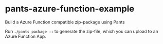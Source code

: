 # pants-azure-function-example

Build a Azure Function compatible zip-package using Pants

Run `./pants package ::` to generate the zip-file, which you can upload to an Azure Function App.
